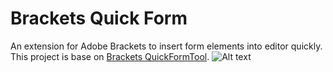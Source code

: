 # Brackets Quick Form

An extension for Adobe Brackets to insert form elements into editor quickly.<br>
This project is base on [Brackets QuickFormTool](https://github.com/myaaghubi/Brackets-QuickFormTool).
![Alt text](screenshot/shot1.png?raw=true "ScreenShot Brackets-Quick-Form")
